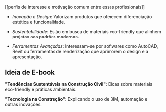 [[perfis de interesse e motivação comum entre esses profissionais]]
- _Inovação e Design_: Valorizam produtos que oferecem diferenciação estética e funcionalidade.
    
- _Sustentabilidade_: Estão em busca de materiais eco-friendly que alinhem projetos aos padrões modernos.
    
- _Ferramentas Avançadas_: Interessam-se por softwares como AutoCAD, Revit ou ferramentas de renderização que aprimorem o design e a apresentação.


## Ideia de E-book
**"Tendências Sustentáveis na Construção Civil"**: Dicas sobre materiais eco-friendly e práticas ambientais.

**"Tecnologia na Construção"**: Explicando o uso de BIM, automação e outras inovações.
##